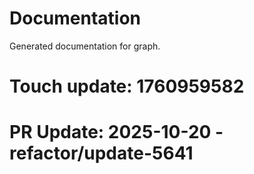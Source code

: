# Documentation

Generated documentation for graph.

# Touch update: 1760959582

# PR Update: 2025-10-20 - refactor/update-5641
